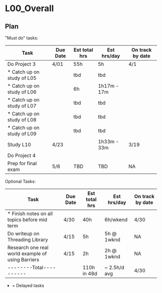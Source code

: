 L00_Overall
============

Plan
----
"Must do" tasks:

| Task													| Due Date | Est total hrs | Est hrs/day    | On track by date |
|-------------------------------------------------------|----------|---------------|----------------|------------------| 
| Do Project 3                                          |   4/01   |    55h        |    5h          |      4/1         |
| * Catch up on study of L05                            |          |     tbd       |    tbd         |                  |
| * Catch up on study of L06                            |          |     6h        |  1h17m - 17m   |                  |
| * Catch up on study of L07                            |          |     tbd       |    tbd         |                  |
| * Catch up on study of L08                            |          |     tbd       |    tbd         |                  |
| * Catch up on study of L09                            |          |     tbd       |    tbd         |                  |
| Study L10                                             |   4/23   |               | 1h33m - 33m    |      3/19        |
| Do Project 4                                          |          |               |                |                  |
| Prep for final exam                                   |   5/6    |     TBD       |   TBD          |      NA          |

Optional Tasks:

| Task													| Due Date | Est total hrs | Est hrs/day    | On track by date |
|-------------------------------------------------------|----------|---------------|----------------|------------------| 
| * Finish notes on all topics before mid term          |   4/30   |    40h        | 6h/wkend       |      4/30        |
| Do writeup on Threading Library                       |   4/15   |     5h        | 5h @ 1wknd     |      NA          |
| Research one real world example of using Barriers     |   4/15   |     2h        | 2h @ 1wknd     |      NA          |
| --------Total----------                               |          |   110h in 48d |  ~ 2.5h/d avg  |      4/30        |  

* = Delayed tasks
